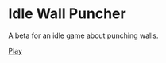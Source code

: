 # Idle Wall Puncher
A beta for an idle game about punching walls.

[Play](Idle%20Wall%20Puncher.html)
